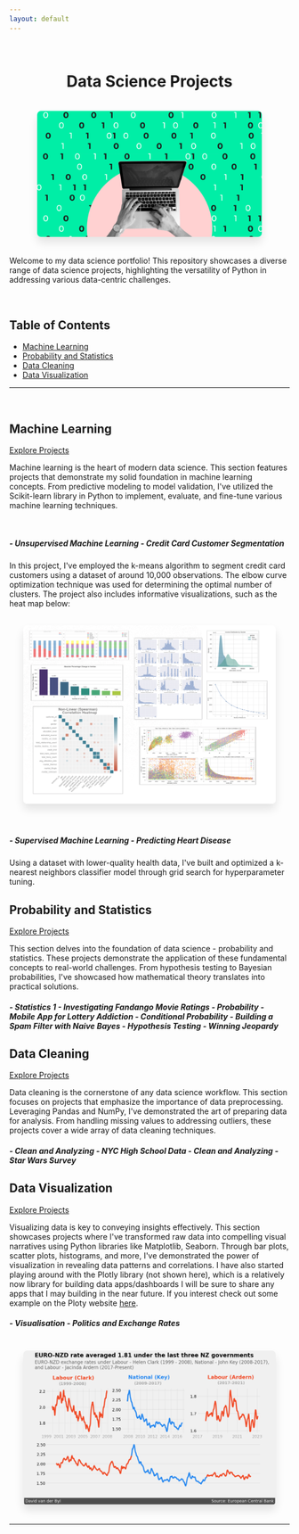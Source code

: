 ```yaml
---
layout: default
---
```

<br>

<h1 style="text-align: center;">Data Science Projects</h1>

<br>

<div align="center">
  <img src="images/Data-Science.gif?raw=true" alt="Data Science Projects" style="max-width: 80%; box-shadow: 0px 10px 16px rgba(0, 0, 0, 0.1); border-radius: 7px;">
</div>

<br>

Welcome to my data science portfolio! This repository showcases a diverse range of data science projects, highlighting the versatility of Python in addressing various data-centric challenges.

<br>

## Table of Contents

- [Machine Learning](#machine-learning)
- [Probability and Statistics](#probability-and-statistics)
- [Data Cleaning](#data-cleaning)
- [Data Visualization](#data-visualization)

---
<br>

## Machine Learning

[Explore Projects](https://github.com/David-vanderByl/Data-Science-Projects/tree/main/Machine%20Learning)

Machine learning is the heart of modern data science. This section features projects that demonstrate my solid foundation in machine learning concepts. From predictive modeling to model validation, I've utilized the Scikit-learn library in Python to implement, evaluate, and fine-tune various machine learning techniques.

<br>

<h5> 
- Unsupervised Machine Learning - Credit Card Customer Segmentation
</h5>

In this project, I've employed the k-means algorithm to segment credit card customers using a dataset of around 10,000 observations. The elbow curve optimization technique was used for determining the optimal number of clusters. The project also includes informative visualizations, such as the heat map below:

<br>
<div align="center">
  <img src="images/plot_collage_1.png?raw=true" alt="Credit Card Customer Segmentation" style="max-width: 90%; box-shadow: 0px 10px 16px rgba(0, 0, 0, 0.1); border-radius: 7px;">
</div>

<br>
<br>

<h5> 
- Supervised Machine Learning - Predicting Heart Disease
</h5>

Using a dataset with lower-quality health data, I've built and optimized a k-nearest neighbors classifier model through grid search for hyperparameter tuning.



## Probability and Statistics

[Explore Projects](https://github.com/David-vanderByl/Data-Science-Projects/tree/main/Probability%20and%20Statistics)

This section delves into the foundation of data science - probability and statistics. These projects demonstrate the application of these fundamental concepts to real-world challenges. From hypothesis testing to Bayesian probabilities, I've showcased how mathematical theory translates into practical solutions.

<h5>
- Statistics 1 - Investigating Fandango Movie Ratings
- Probability - Mobile App for Lottery Addiction
- Conditional Probability - Building a Spam Filter with Naive Bayes
- Hypothesis Testing - Winning Jeopardy
</h5>


## Data Cleaning

[Explore Projects](https://github.com/David-vanderByl/Data-Science-Projects/tree/main/Data%20Cleaning)

Data cleaning is the cornerstone of any data science workflow. This section focuses on projects that emphasize the importance of data preprocessing. Leveraging Pandas and NumPy, I've demonstrated the art of preparing data for analysis. From handling missing values to addressing outliers, these projects cover a wide array of data cleaning techniques.

<h5>
- Clean and Analyzing - NYC High School Data
- Clean and Analyzing - Star Wars Survey
</h5>

## Data Visualization

[Explore Projects](https://github.com/David-vanderByl/Data-Science-Projects/tree/main/Data%20Visualization)

Visualizing data is key to conveying insights effectively. This section showcases projects where I've transformed raw data into compelling visual narratives using Python libraries like Matplotlib, Seaborn. Through bar plots, scatter plots, histograms, and more, I've demonstrated the power of visualization in revealing data patterns and correlations. I have also started playing around with the Plotly library (not shown here), which is a relatively now library for building data apps/dashboards I will be sure to share any apps that I may building in the near future. If you interest check out some example on the Ploty website [here](https://plotly.com/examples/).

<h5>
- Visualisation - Politics and Exchange Rates
</h5>

<br>

<div align="center">
  <img src="images/data_vis_1.png?raw=true" alt="Data Visualization" style="max-width: 90%; box-shadow: 0px 10px 16px rgba(0, 0, 0, 0.1); border-radius: 7px;">
</div>
<br>

---

